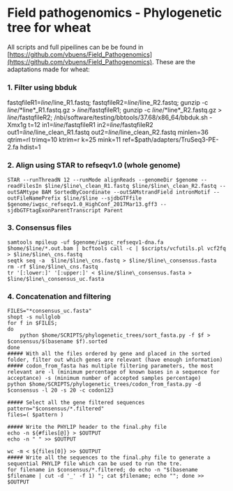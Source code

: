 # Field pathogenomics - Phylogenetic tree for wheat 

All scripts and full pipeilines can be be found in [https://github.com/vbuens/Field_Pathogenomics](https://github.com/vbuens/Field_Pathogenomics). These are the adaptations made for wheat: 

### 1. Filter using bbduk

   fastqfileR1=$line/$line\_R1.fastq;
     fastqfileR2=$line/$line\_R2.fastq;
    gunzip -c $line/*$line*\_R1.fastq.gz > $line/$fastqfileR1;
    gunzip -c $line/*$line*\_R2.fastq.gz > $line/$fastqfileR2;
    /nbi/software/testing/bbtools/37.68/x86_64/bbduk.sh -Xmx1g t=12 in1=$line/$fastqfileR1 in2=$line/$fastqfileR2 out1=$line/$line\_clean_R1.fastq out2=$line/$line\_clean_R2.fastq minlen=36 qtrim=rl trimq=10 ktrim=r k=25 mink=11 ref=$path/adapters/TruSeq3-PE-2.fa hdist=1

### 2. Align using STAR to refseqv1.0 (whole genome)

    STAR --runThreadN 12 --runMode alignReads --genomeDir $genome --readFilesIn $line/$line\_clean_R1.fastq $line/$line\_clean_R2.fastq --outSAMtype BAM SortedByCoordinate --outSAMstrandField intronMotif --outFileNamePrefix $line/$line --sjdbGTFfile $genome/iwgsc_refseqv1.0_HighConf_2017Mar13.gff3 --sjdbGTFtagExonParentTranscript Parent

### 3. Consensus files

	samtools mpileup -uf $genome/iwgsc_refseqv1-dna.fa $home/$line/*.out.bam | bcftools call -c | $scripts/vcfutils.pl vcf2fq > $line/$line\_cns.fastq
	seqtk seq -a  $line/$line\_cns.fastq > $line/$line\_consensus.fasta
	rm -rf $line/$line\_cns.fastq
	tr '[:lower:]' '[:upper:]' < $line/$line\_consensus.fasta > $line/$line\_consensus_uc.fasta

### 4. Concatenation and filtering 

	FILES="*consensus_uc.fasta"
	shopt -s nullglob
	for f in $FILES;
	do
  		python $home/SCRIPTS/phylogenetic_trees/sort_fasta.py -f $f > $consensus/$(basename $f).sorted
	done 
	##### With all the files ordered by gene and placed in the sorted folder, filter out which genes are relevant (have enough information)
	##### codon_from_fasta has multiple filtering parameters, the most relevant are -l (minimum percentage of known bases in a sequence for acceptance) -s (minimum number of accepted samples percentage)
	python $home/SCRIPTS/phylogenetic_trees/codon_from_fasta.py -d $consensus -l 20 -s 20 -c codon123

	##### Select all the gene filtered sequences
	pattern="$consensus/*.filtered"
	files=( $pattern )

	##### Write the PHYLIP header to the final.phy file
	echo -n ${#files[@]} > $OUTPUT
	echo -n " " >> $OUTPUT

	wc -m < ${files[0]} >> $OUTPUT
	##### Write all the sequences to the final.phy file to generate a sequential PHYLIP file which can be used to run the tre. 
	for filename in $consensus/*.filtered; do echo -n "$(basename $filename | cut -d '_' -f 1) "; cat $filename; echo ""; done >> $OUTPUT

